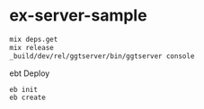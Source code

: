 # ex-server-sample

```sh
mix deps.get
mix release
_build/dev/rel/ggtserver/bin/ggtserver console
```


ebt Deploy

```
eb init
eb create
```

